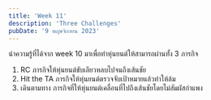 ```yaml
---
title: 'Week 11'
description: 'Three Challenges'
pubDate: '9 พฤษจิกายน 2023'
---
```


นำความรู้ที่ได้จาก week 10 มาเพื่อทำหุ่นยนต์ให้สามารถผ่านทั้ง 3 ภารกิจ

1. RC ภารกิจให้หุ่นยนต์ขับเลียวหลบไปจนถึงเส้นชัย
2. Hit the TA ภารกิจให้หุ่นยนต์ตรวจจับเป้าหมายแล้วทำให้ล้ม
3. เดินตามทาง ภารกิจที่ให้หุ่นยนต์เคลื่อนที่ไปถึงเส้นชัยโดยไม่สัมผัสกำแพง
